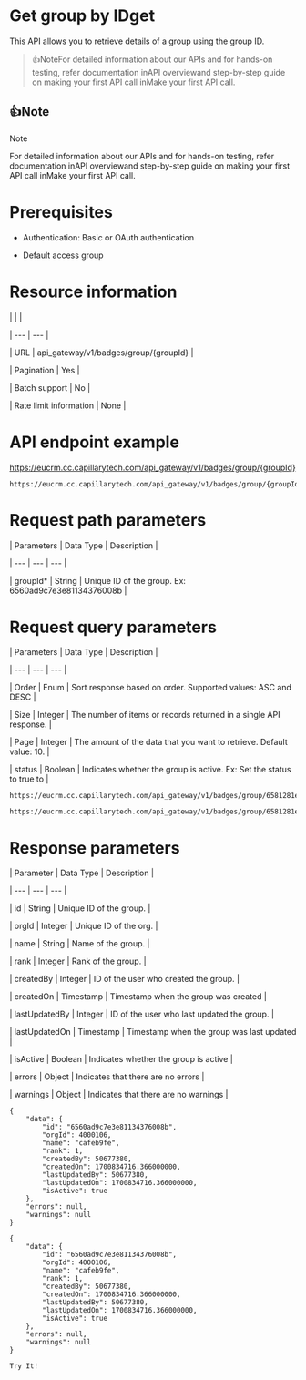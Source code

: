 # Get group by IDget

This API allows you to retrieve details of a group using the group ID.

> 👍NoteFor detailed information about our APIs and for hands-on testing, refer documentation inAPI overviewand  step-by-step guide on making your first API call inMake your first API call.

## 👍Note

Note

For detailed information about our APIs and for hands-on testing, refer documentation inAPI overviewand  step-by-step guide on making your first API call inMake your first API call.

# Prerequisites

- Authentication: Basic or OAuth authentication

- Default access group

# Resource information

|  |  |

| --- | --- |

| URL | api_gateway/v1/badges/group/{groupId} |

| Pagination | Yes |

| Batch support | No |

| Rate limit information | None |



# API endpoint example

https://eucrm.cc.capillarytech.com/api_gateway/v1/badges/group/{groupId}

```
https://eucrm.cc.capillarytech.com/api_gateway/v1/badges/group/{groupId}
```

# Request path parameters

| Parameters | Data Type | Description |

| --- | --- | --- |

| groupId* | String | Unique ID of the group. Ex: 6560ad9c7e3e81134376008b |



# Request query parameters

| Parameters | Data Type | Description |

| --- | --- | --- |

| Order | Enum | Sort response based on order. Supported values: ASC and DESC |

| Size | Integer | The number of items or records returned in a single API response. |

| Page | Integer | The amount of the data that you want to retrieve. Default value: 10. |

| status | Boolean | Indicates whether the group is active. Ex: Set the status to true to |



```
https://eucrm.cc.capillarytech.com/api_gateway/v1/badges/group/6581281e8f68666070de15c5
```

```
https://eucrm.cc.capillarytech.com/api_gateway/v1/badges/group/6581281e8f68666070de15c5
```

# Response parameters

| Parameter | Data Type | Description |

| --- | --- | --- |

| id | String | Unique ID of the group. |

| orgId | Integer | Unique ID of the org. |

| name | String | Name of the group. |

| rank | Integer | Rank of the group. |

| createdBy | Integer | ID of the user who created the group. |

| createdOn | Timestamp | Timestamp when the group was created |

| lastUpdatedBy | Integer | ID of the user who last updated the group. |

| lastUpdatedOn | Timestamp | Timestamp when the group was last updated |

| isActive | Boolean | Indicates whether the group is active |

| errors | Object | Indicates that there are no errors |

| warnings | Object | Indicates that there are no warnings |



```
{
    "data": {
        "id": "6560ad9c7e3e81134376008b",
        "orgId": 4000106,
        "name": "cafeb9fe",
        "rank": 1,
        "createdBy": 50677380,
        "createdOn": 1700834716.366000000,
        "lastUpdatedBy": 50677380,
        "lastUpdatedOn": 1700834716.366000000,
        "isActive": true
    },
    "errors": null,
    "warnings": null
}
```

```
{
    "data": {
        "id": "6560ad9c7e3e81134376008b",
        "orgId": 4000106,
        "name": "cafeb9fe",
        "rank": 1,
        "createdBy": 50677380,
        "createdOn": 1700834716.366000000,
        "lastUpdatedBy": 50677380,
        "lastUpdatedOn": 1700834716.366000000,
        "isActive": true
    },
    "errors": null,
    "warnings": null
}
```

`Try It!`